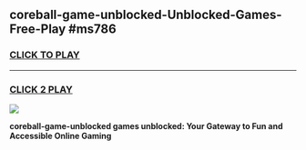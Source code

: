 
## coreball-game-unblocked-Unblocked-Games-Free-Play #ms786
<h3>
<a href="https://us.freeplayer.one?title=coreball-game-unblocked&ref=9M">CLICK TO PLAY</a></h3>
<hr>

<h3>
<a href="https://us.freeplayer.one?title=coreball-game-unblocked&ref=9M">CLICK 2 PLAY</a>
  
</h3>

<a href="https://us.freeplayer.one?title=coreball-game-unblocked&ref=9M"><img src="https://clearcache.store/games.png"></a>


**coreball-game-unblocked games unblocked: Your Gateway to Fun and Accessible Online Gaming**
